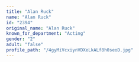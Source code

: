 ```yaml
---
title: "Alan Ruck"
name: "Alan Ruck"
id: "2394"
original_name: "Alan Ruck"
known_for_department: "Acting"
gender: "2"
adult: "false"
profile_path: "/4gyMiVcxiynVDXeLkALf8h0seoD.jpg"
---
```

